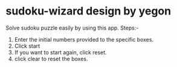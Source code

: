 # sudoku-wizard design by yegon
Solve sudoku puzzle easily by using this app.
Steps:-
1. Enter the initial numbers provided to the specific boxes.
2. Click start
3. If you want to start again, click reset.
4. click clear to reset the boxes.

